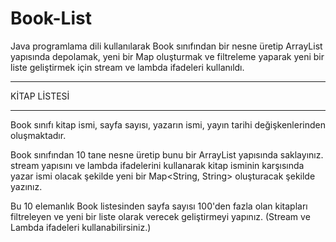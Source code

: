 # Book-List

Java programlama dili kullanılarak Book sınıfından bir nesne üretip ArrayList yapısında depolamak,
yeni bir Map oluşturmak ve filtreleme yaparak yeni bir liste geliştirmek için stream ve lambda ifadeleri
kullanıldı.

----------------------------------------------

KİTAP LİSTESİ

----------------------------------------------

Book sınıfı kitap ismi, sayfa sayısı, yazarın ismi, yayın tarihi değişkenlerinden oluşmaktadır.

Book sınıfından 10 tane nesne üretip bunu bir ArrayList yapısında saklayınız. stream yapısını ve lambda ifadelerini kullanarak kitap isminin karşısında yazar ismi olacak şekilde yeni bir Map<String, String> oluşturacak şekilde yazınız.

Bu 10 elemanlık Book listesinden sayfa sayısı 100'den fazla olan kitapları filtreleyen ve yeni bir liste olarak verecek geliştirmeyi yapınız. (Stream ve Lambda ifadeleri kullanabilirsiniz.)
